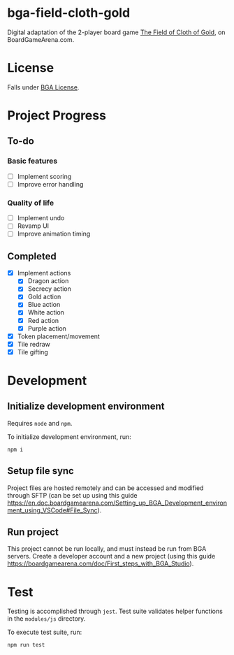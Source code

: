# bga-field-cloth-gold

Digital adaptation of the 2-player board game [The Field of Cloth of Gold](https://boardgamegeek.com/boardgame/309752/field-cloth-gold), on BoardGameArena.com.

# License
Falls under [BGA License](https://github.com/kespinoza5-ucmerced/bga-field-cloth-gold/blob/main/LICENCE_BGA).

# Project Progress
##  To-do
### Basic features
- [ ] Implement scoring
- [ ] Improve error handling
### Quality of life
- [ ] Implement undo
- [ ] Revamp UI
- [ ] Improve animation timing

## Completed
- [x] Implement actions
  - [x] Dragon action
  - [x] Secrecy action
  - [x] Gold action
  - [x] Blue action
  - [x] White action
  - [x] Red action
  - [x] Purple action
- [x] Token placement/movement
- [x] Tile redraw
- [x] Tile gifting

# Development
## Initialize development environment
Requires `node` and `npm`. 

To initialize development environment, run:
```
npm i
```

## Setup file sync
Project files are hosted remotely and can be accessed and modified through SFTP (can be set up using this guide https://en.doc.boardgamearena.com/Setting_up_BGA_Development_environment_using_VSCode#File_Sync).

## Run project
This project cannot be run locally, and must instead be run from BGA servers. Create a developer account and a new project (using this guide https://boardgamearena.com/doc/First_steps_with_BGA_Studio).

# Test
Testing is accomplished through `jest`. Test suite validates helper functions in the `modules/js` directory.

To execute test suite, run:
```
npm run test
```
